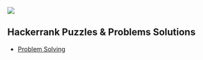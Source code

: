 [![](https://img.shields.io/badge/hackerrank-00EA64.svg?style=for-the-badge&logo=HackerRank&logoColor=white)](https://www.hackerrank.com/V14D45)

## Hackerrank Puzzles & Problems Solutions

* [Problem Solving](https://www.hackerrank.com/domains/algorithms?badge_type=problem-solving)
